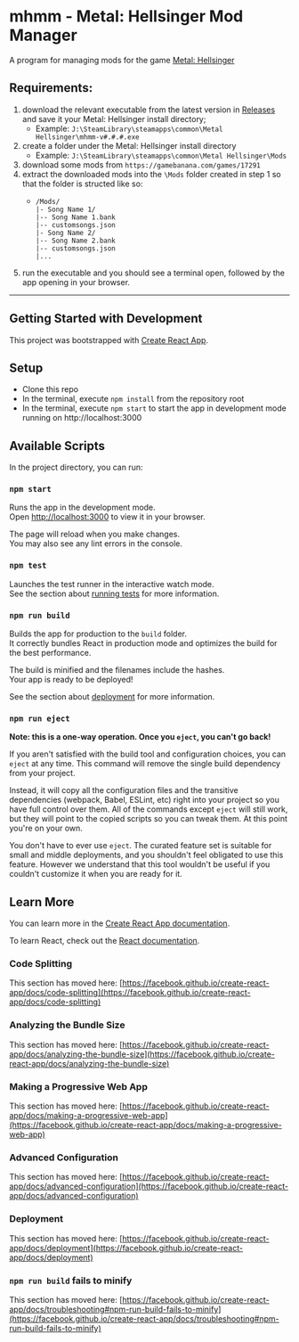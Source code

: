 # mhmm - Metal: Hellsinger Mod Manager
A program for managing mods for the game [Metal: Hellsinger](https://www.metalhellsinger.com/modding)

## Requirements:
1. download the relevant executable from the latest version in [Releases](https://github.com/theamazingfedex/mhmm/releases) and save it your Metal: Hellsinger install directory;
   * Example: `J:\SteamLibrary\steamapps\common\Metal Hellsinger\mhmm-v#.#.#.exe`
2. create a folder under the Metal: Hellsinger install directory
   * Example: `J:\SteamLibrary\steamapps\common\Metal Hellsinger\Mods`
3. download some mods from `https://gamebanana.com/games/17291`
4. extract the downloaded mods into the `\Mods` folder created in step 1 so that the folder is structed like so:
   * ```
     /Mods/
     |- Song Name 1/
     |-- Song Name 1.bank
     |-- customsongs.json
     |- Song Name 2/
     |-- Song Name 2.bank
     |-- customsongs.json
     |...
     ```
5. run the executable and you should see a terminal open, followed by the app opening in your browser.


___

## Getting Started with Development

This project was bootstrapped with [Create React App](https://github.com/facebook/create-react-app).

## Setup
  * Clone this repo
  * In the terminal, execute `npm install` from the repository root
  * In the terminal, execute `npm start` to start the app in development mode running on http://localhost:3000
## Available Scripts

In the project directory, you can run:

### `npm start`

Runs the app in the development mode.\
Open [http://localhost:3000](http://localhost:3000) to view it in your browser.

The page will reload when you make changes.\
You may also see any lint errors in the console.

### `npm test`

Launches the test runner in the interactive watch mode.\
See the section about [running tests](https://facebook.github.io/create-react-app/docs/running-tests) for more information.

### `npm run build`

Builds the app for production to the `build` folder.\
It correctly bundles React in production mode and optimizes the build for the best performance.

The build is minified and the filenames include the hashes.\
Your app is ready to be deployed!

See the section about [deployment](https://facebook.github.io/create-react-app/docs/deployment) for more information.

### `npm run eject`

**Note: this is a one-way operation. Once you `eject`, you can't go back!**

If you aren't satisfied with the build tool and configuration choices, you can `eject` at any time. This command will remove the single build dependency from your project.

Instead, it will copy all the configuration files and the transitive dependencies (webpack, Babel, ESLint, etc) right into your project so you have full control over them. All of the commands except `eject` will still work, but they will point to the copied scripts so you can tweak them. At this point you're on your own.

You don't have to ever use `eject`. The curated feature set is suitable for small and middle deployments, and you shouldn't feel obligated to use this feature. However we understand that this tool wouldn't be useful if you couldn't customize it when you are ready for it.

## Learn More

You can learn more in the [Create React App documentation](https://facebook.github.io/create-react-app/docs/getting-started).

To learn React, check out the [React documentation](https://reactjs.org/).

### Code Splitting

This section has moved here: [https://facebook.github.io/create-react-app/docs/code-splitting](https://facebook.github.io/create-react-app/docs/code-splitting)

### Analyzing the Bundle Size

This section has moved here: [https://facebook.github.io/create-react-app/docs/analyzing-the-bundle-size](https://facebook.github.io/create-react-app/docs/analyzing-the-bundle-size)

### Making a Progressive Web App

This section has moved here: [https://facebook.github.io/create-react-app/docs/making-a-progressive-web-app](https://facebook.github.io/create-react-app/docs/making-a-progressive-web-app)

### Advanced Configuration

This section has moved here: [https://facebook.github.io/create-react-app/docs/advanced-configuration](https://facebook.github.io/create-react-app/docs/advanced-configuration)

### Deployment

This section has moved here: [https://facebook.github.io/create-react-app/docs/deployment](https://facebook.github.io/create-react-app/docs/deployment)

### `npm run build` fails to minify

This section has moved here: [https://facebook.github.io/create-react-app/docs/troubleshooting#npm-run-build-fails-to-minify](https://facebook.github.io/create-react-app/docs/troubleshooting#npm-run-build-fails-to-minify)
